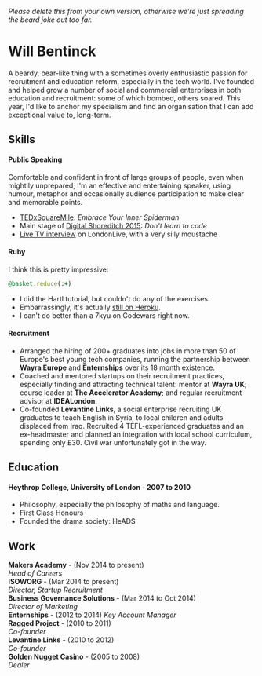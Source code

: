 *Please delete this from your own version, otherwise we're just spreading the beard joke out too far.*

# Will Bentinck

A beardy, bear-like thing with a sometimes overly enthusiastic passion for recruitment and education reform, especially in the tech world. I've founded and helped grow a number of social and commercial enterprises in both education and recruitment: some of which bombed, others soared. This year, I'd like to anchor my specialism and find an organisation that I can add exceptional value to, long-term.

## Skills

#### Public Speaking

Comfortable and confident in front of large groups of people, even when mightily unprepared, I'm an effective and entertaining speaker, using humour, metaphor and occasionally audience participation to make clear and memorable points.

- [TEDxSquareMile](https://www.youtube.com/watch?v=j6eOT0nxQJ0): *Embrace Your Inner Spiderman*
- Main stage of [Digital Shoreditch 2015](https://youtu.be/HrvmTTbWi9w): *Don't learn to code*
- [Live TV interview](http://www.londonlive.co.uk/news/helping-kick-start-an-educational-revolution) on LondonLive, with a very silly moustache

#### Ruby

I think this is pretty impressive:
``` ruby
@basket.reduce(:+)
```

- I did the Hartl tutorial, but couldn't do any of the exercises.
- Embarrassingly, it's actually [still on Heroku](http://fierce-bastion-1684.heroku.com/).
- I can't do better than a 7kyu on Codewars right now.

#### Recruitment

- Arranged the hiring of 200+ graduates into jobs in more than 50 of Europe's best young tech companies, running the partnership between **Wayra Europe** and **Enternships** over its 18 month existence.
- Coached and mentored startups on their recruitment practices, especially finding and attracting technical talent: mentor at **Wayra UK**; course leader at **The Accelerator Academy**; and regular recruitment advisor at **IDEALondon**.
- Co-founded **Levantine Links**, a social enterprise recruiting UK graduates to teach English in Syria, to local children and adults displaced from Iraq. Recruited 4 TEFL-experienced graduates and an ex-headmaster and planned an integration with local school curriculum, spending only £30. Civil war unfortunately got in the way.

## Education

#### Heythrop College, University of London - 2007 to 2010

- Philosophy, especially the philosophy of maths and language.
- First Class Honours
- Founded the drama society: HeADS

## Work

**Makers Academy** - (Nov 2014 to present)  
*Head of Careers*  
**ISOWORG** - (Mar 2014 to present)  
*Director, Startup Recruitment*  
**Business Governance Solutions** - (Mar 2014 to Oct 2014)  
*Director of Marketing*  
**Enternships** - (2012 to 2014) 
*Key Account Manager*  
**Ragged Project** - (2010 to 2011)  
*Co-founder*  
**Levantine Links** - (2010 to 2012)  
*Co-founder*  
**Golden Nugget Casino** - (2005 to 2008)  
*Dealer*  
